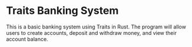 # Traits Banking System


This is a basic banking system using Traits in Rust. The program will allow users to create accounts, deposit and withdraw money, and view their account balance.
